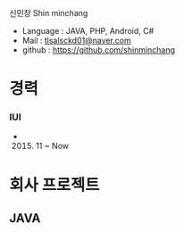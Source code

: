 신민창 Shin minchang

- Language : JAVA, PHP, Android, C#
- Mail : tlsalsckd01@naver.com
- github : https://github.com/shinminchang

# 경력
### IUI
* 2015. 11 ~ Now

# 회사 프로젝트
## JAVA
